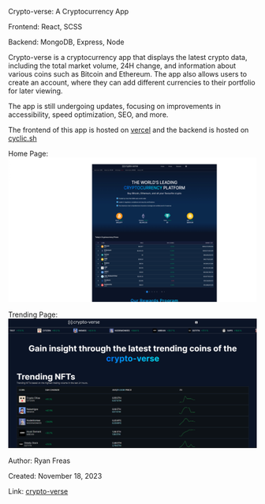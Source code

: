 Crypto-verse: A Cryptocurrency App

Frontend: React, SCSS

Backend: MongoDB, Express, Node

Crypto-verse is a cryptocurrency app that displays the latest crypto data, including the total market volume, 24H change, and information about various coins such as Bitcoin and Ethereum. The app also allows users to create an account, where they can add different currencies to their portfolio for later viewing.

The app is still undergoing updates, focusing on improvements in accessibility, speed optimization, SEO, and more.

The frontend of this app is hosted on [vercel](https://vercel.com/) and the backend is hosted on [cyclic.sh](https://www.cyclic.sh/)

Home Page:
![Home Page](./combine_images.jpg)

Trending Page:
![Trending Page](./crypto-3.png)

Author: Ryan Freas

Created: November 18, 2023

Link: [crypto-verse](https://crypto-net-ten.vercel.app/)
